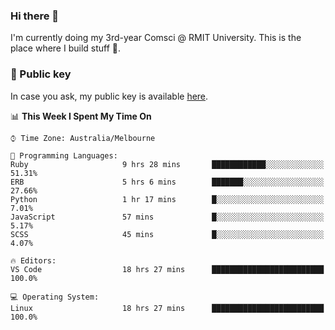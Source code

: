 ### Hi there 👋

I'm currently doing my 3rd-year Comsci @ RMIT University. This is the place where I build stuff 👀. 

### 🔑 Public key

In case you ask, my public key is available [here](https://public.auspham.dev/).

<!--START_SECTION:waka-->
📊 **This Week I Spent My Time On** 

```text
⌚︎ Time Zone: Australia/Melbourne

💬 Programming Languages: 
Ruby                     9 hrs 28 mins       ████████████░░░░░░░░░░░░░   51.31% 
ERB                      5 hrs 6 mins        ███████░░░░░░░░░░░░░░░░░░   27.66% 
Python                   1 hr 17 mins        █░░░░░░░░░░░░░░░░░░░░░░░░   7.01% 
JavaScript               57 mins             █░░░░░░░░░░░░░░░░░░░░░░░░   5.17% 
SCSS                     45 mins             █░░░░░░░░░░░░░░░░░░░░░░░░   4.07%

🔥 Editors: 
VS Code                  18 hrs 27 mins      █████████████████████████   100.0%

💻 Operating System: 
Linux                    18 hrs 27 mins      █████████████████████████   100.0%

```


<!--END_SECTION:waka-->

<!--
**rockmanvnx6/rockmanvnx6** is a ✨ _special_ ✨ repository because its `README.md` (this file) appears on your GitHub profile.

Here are some ideas to get you started:

- 🔭 I’m currently working on ...
- 🌱 I’m currently learning ...
- 👯 I’m looking to collaborate on ...
- 🤔 I’m looking for help with ...
- 💬 Ask me about ...
- 📫 How to reach me: ...
- 😄 Pronouns: ...
- ⚡ Fun fact: ...
-->
